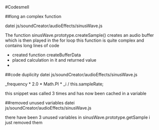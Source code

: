 #Codesmell

##long an complex function

datei js/soundCreator/audioEffects/sinusWave.js

The function sinusWave.prototype.createSample() creates an audio buffer which is then played in the for loop
this function is quite complex and contains long lines of code

- created function createBufferData
- placed calculation in it and returned value
-


##code duplicity
datei js/soundCreator/audioEffects/sinusWave.js

_frequency * 2.0 * Math.PI * _i / this.sampleRate;

this snippet was called 3 times and has now been cached in a variable


##removed unused variables
datei js/soundCreator/audioEffects/sinusWave.js

there have been 3 unused variables in sinusWave.prototype.getSample
i just removed them






